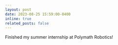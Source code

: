 ```yaml
---
layout: post
date: 2023-08-25 15:59:00-0400
inline: true
related_posts: false
---
```


Finished my summer internship at Polymath Robotics!
